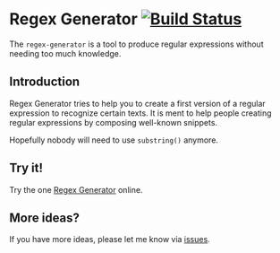 # Regex Generator [![Build Status](https://travis-ci.com/noxone/regex-generator.svg?branch=master)](https://travis-ci.com/noxone/regex-generator)

The ``regex-generator`` is a tool to produce regular expressions without needing too much knowledge.

## Introduction

Regex Generator tries to help you to create a first version of a regular expression to recognize certain texts. It is ment to help people creating regular expressions by composing well-known snippets.

Hopefully nobody will need to use ``substring()`` anymore.

## Try it!

Try the one [Regex Generator](https://noxone.github.io/regex-generator/) online.

## More ideas?

If you have more ideas, please let me know via [issues](./issues).
